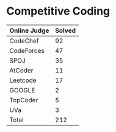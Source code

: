 # Competitive Coding
|Online Judge|Solved|
|------ | ------|
|CodeChef | 92 |  
|CodeForces | 47 |  
|SPOJ | 35 |  
|AtCoder | 11 |  
|Leetcode | 17 |  
|GOOGLE | 2 |  
|TopCoder | 5 |  
|UVa | 3 |  
|Total | 212 |
